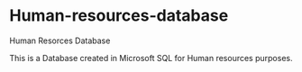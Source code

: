 # Human-resources-database
Human Resorces Database


This is a Database created in Microsoft SQL for Human resources purposes. 
